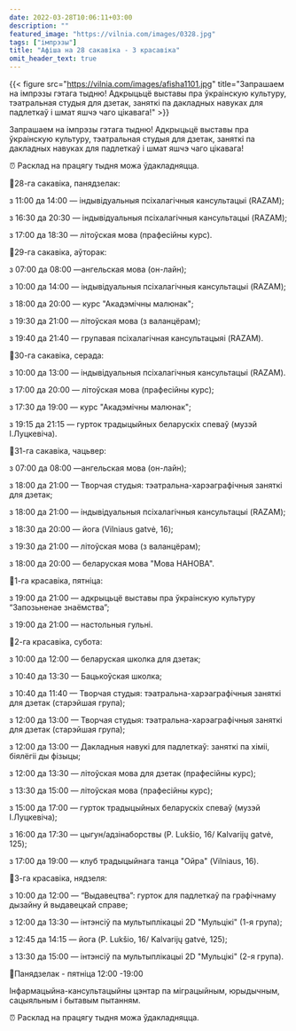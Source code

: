 ```yaml
---
date: 2022-03-28T10:06:11+03:00
description: ""
featured_image: "https://vilnia.com/images/0328.jpg"
tags: ["імпрэзы"]
title: "Афіша на 28 сакавіка - 3 красавіка"
omit_header_text: true
---
```

{{< figure src="https://vilnia.com/images/afisha1101.jpg" title="Запрашаем на імпрэзы гэтага тыдню! Адкрыцьцё выставы пра ўкраінскую культуру, тэатральная студыя для дзетак, заняткі па дакладных навуках для падлеткаў і шмат яшчэ чаго цікавага!" >}}

Запрашаем на імпрэзы гэтага тыдню! Адкрыцьцё выставы пра ўкраінскую культуру, тэатральная студыя для дзетак, заняткі па дакладных навуках для падлеткаў і шмат яшчэ чаго цікавага!


⏰ Расклад на працягу тыдня можа ўдакладняцца.

📌28-га сакавіка, панядзелак:

з 11:00 да 14:00 — індывідуальныя псіхалагічныя кансультацыі (RAZAM);

з 16:30 да 20:30 — індывідуальныя псіхалагічныя кансультацыі (RAZAM);

з 17:00 да 18:30 — літоўская мова (прафесійны курс).

📌29-га сакавіка, аўторак:

з 07:00 да 08:00 —ангельская мова (он-лайн);

з 10:00 да 14:00 — індывідуальныя псіхалагічныя кансультацыі (RAZAM);

з 18:00 да 20:00 — курс "Акадэмічны малюнак";

з 19:30 да 21:00 — літоўская мова (з валанцёрам);

з 19:40 да 21:40 — групавая псіхалагічная кансультацыяі (RAZAM).

📌30-га сакавіка, серада:

з 10:00 да 13:00 — індывідуальныя псіхалагічныя кансультацыі (RAZAM).

з 17:00 да 20:00 — літоўская мова (прафесійны курс);

з 17:30 да 19:00 — курс "Акадэмічны малюнак";

з 19:15 да 21:15 — гурток традыцыйных беларускіх спеваў (музэй І.Луцкевіча).

📌31-га сакавіка, чацьвер:

з 07:00 да 08:00 —ангельская мова (он-лайн);

з 18:00 да 21:00 — Творчая студыя: тэатральна-харэаграфічныя заняткі для дзетак;

з 18:00 да 21:00 — індывідуальныя псіхалагічныя кансультацыі (RAZAM);

з 18:30 да 20:00 — йога (Vilniaus gatvė, 16);

з 19:30 да 21:00 — літоўская мова (з валанцёрам);

з 18:00 да 20:00 — беларуская мова "Мова НАНОВА".

📌1-га красавіка, пятніца:

з 19:00 да 21:00 — адкрыцьцё выставы пра ўкраінскую культуру “Запозьненае знаёмства”;

з 19:00 да 21:00 — настольныя гульні.


📌2-га красавіка, субота:

з 10:00 да 12:00 — беларуская школка для дзетак;

з 10:40 да 13:30 — Бацькоўская школка;

з 10:40 да 11:40 — Творчая студыя: тэатральна-харэаграфічныя заняткі для дзетак (старэйшая група);

з 12:00 да 13:00 — Творчая студыя: тэатральна-харэаграфічныя заняткі для дзетак (старэйшая група);

з 12:00 да 13:00 — Дакладныя навукі для падлеткаў: заняткі па хіміі, біялёгіі ды фізыцы;

з 12:00 да 13:30 — літоўская мова для дзетак (прафесійны курс);

з 13:30 да 15:00 — літоўская мова (прафесійны курс);

з 15:00 да 17:00 — гурток традыцыйных беларускіх спеваў  (музэй І.Луцкевіча);

з 16:00 да 17:30 — цыгун/адзінаборствы (P. Lukšio, 16/ Kalvarijų gatvė, 125);

з 17:00 да 19:00 — клуб традыцыйнага танца "Ойра" (Vilniaus, 16).

📌3-га красавіка, нядзеля:

з 10:00 да 12:00 — “Выдавецтва”: гурток для падлеткаў па графічнаму дызайну й выдавецкай справе;

з 12:00 да 13:30 — інтэнсіў па мультыплікацыі 2D "Мульцікі" (1-я група);

з 12:45 да 14:15 — йога (P. Lukšio, 16/ Kalvarijų gatvė, 125);

з 13:30 да 15:00 — інтэнсіў па мультыплікацыі 2D "Мульцікі" (2-я група).

📍Панядзелак - пятніца 12:00 -19:00

Інфармацыйна-кансультацыйны цэнтар па міграцыйным, юрыдычным, сацыяльным і бытавым пытанням.

⏰ Расклад на працягу тыдня можа ўдакладняцца.

